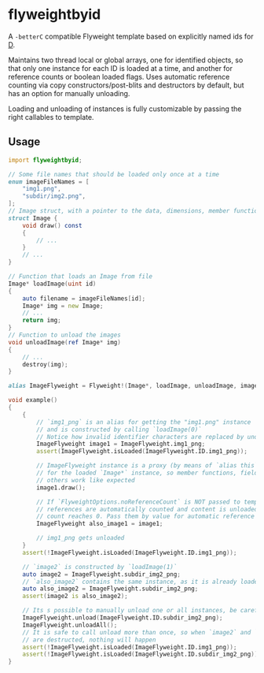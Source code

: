 # flyweightbyid
A `-betterC` compatible Flyweight template based on explicitly named ids for [D](https://dlang.org/).

Maintains two thread local or global arrays, one for identified objects, so that only one instance for each ID is loaded at a time, and another for reference counts or boolean loaded flags.
Uses automatic reference counting via copy constructors/post-blits and destructors by default, but has an option for manually unloading.

Loading and unloading of instances is fully customizable by passing the right callables to template.


## Usage
```d
import flyweightbyid;

// Some file names that should be loaded only once at a time
enum imageFileNames = [
    "img1.png",
    "subdir/img2.png",
];
// Image struct, with a pointer to the data, dimensions, member functions, etc...
struct Image {
    void draw() const
    {
        // ...
    }
    // ...
}

// Function that loads an Image from file
Image* loadImage(uint id)
{
    auto filename = imageFileNames[id];
    Image* img = new Image;
    // ...
    return img;
}
// Function to unload the images
void unloadImage(ref Image* img)
{
    // ...
    destroy(img);
}

alias ImageFlyweight = Flyweight!(Image*, loadImage, unloadImage, imageFileNames /+, FlyweightOptions.none /+ (the default) +/ +/);

void example()
{
    {
        // `img1_png` is an alias for getting the "img1.png" instance
        // and is constructed by calling `loadImage(0)`
        // Notice how invalid identifier characters are replaced by underscores
        ImageFlyweight image1 = ImageFlyweight.img1_png;
        assert(ImageFlyweight.isLoaded(ImageFlyweight.ID.img1_png));

        // ImageFlyweight instance is a proxy (by means of `alias this`)
        // for the loaded `Image*` instance, so member functions, fields and
        // others work like expected
        image1.draw();

        // If `FlyweightOptions.noReferenceCount` is NOT passed to template (default),
        // references are automatically counted and content is unloaded if reference
        // count reaches 0. Pass them by value for automatic reference counting
        ImageFlyweight also_image1 = image1;

        // img1_png gets unloaded
    }
    assert(!ImageFlyweight.isLoaded(ImageFlyweight.ID.img1_png));

    // `image2` is constructed by `loadImage(1)`
    auto image2 = ImageFlyweight.subdir_img2_png;
    // `also_image2` contains the same instance, as it is already loaded
    auto also_image2 = ImageFlyweight.subdir_img2_png;
    assert(image2 is also_image2);

    // Its s possible to manually unload one or all instances, be careful to not access them afterwards!
    ImageFlyweight.unload(ImageFlyweight.ID.subdir_img2_png);
    ImageFlyweight.unloadAll();
    // It is safe to call unload more than once, so when `image2` and `also_image2`
    // are destructed, nothing will happen
    assert(!ImageFlyweight.isLoaded(ImageFlyweight.ID.img1_png));
    assert(!ImageFlyweight.isLoaded(ImageFlyweight.ID.subdir_img2_png));
}
```
